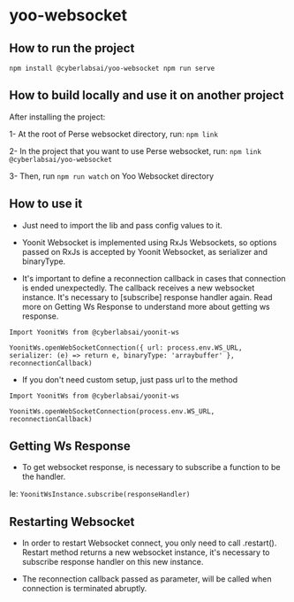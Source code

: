 # yoo-websocket

## How to run the project
``
npm install @cyberlabsai/yoo-websocket
npm run serve
``

## How to build locally and use it on another project

After installing the project:

1- At the root of Perse websocket directory, run: `npm link`

2- In the project that you want to use Perse websocket, run: `npm link @cyberlabsai/yoo-websocket`

3- Then, run `npm run watch` on Yoo Websocket directory

## How to use it

- Just need to import the lib and pass config values to it.
  
- Yoonit Websocket is implemented using RxJs Websockets, so options passed on RxJs is accepted by Yoonit Websocket, as
  serializer and binaryType.

- It's important to define a reconnection callback in cases that connection is ended unexpectedly. The callback receives
a new websocket instance. It's necessary to [subscribe] response handler again. Read more on Getting Ws Response to
understand more about getting ws response.

```
Import YoonitWs from @cyberlabsai/yoonit-ws

YoonitWs.openWebSocketConnection({ url: process.env.WS_URL, serializer: (e) => return e, binaryType: 'arraybuffer' }, reconnectionCallback)

```

- If you don't need custom setup, just pass url to the method

```
Import YoonitWs from @cyberlabsai/yoonit-ws

YoonitWs.openWebSocketConnection(process.env.WS_URL, reconnectionCallback)
```

## Getting Ws Response

- To get websocket response, is necessary to subscribe a function to be the handler.

Ie: `YoonitWsInstance.subscribe(responseHandler)`


## Restarting Websocket

- In order to restart Websocket connect, you only need to call .restart(). Restart method returns a new websocket instance,
it's necessary to subscribe response handler on this new instance.

- The reconnection callback passed as parameter, will be called when connection is terminated abruptly.

